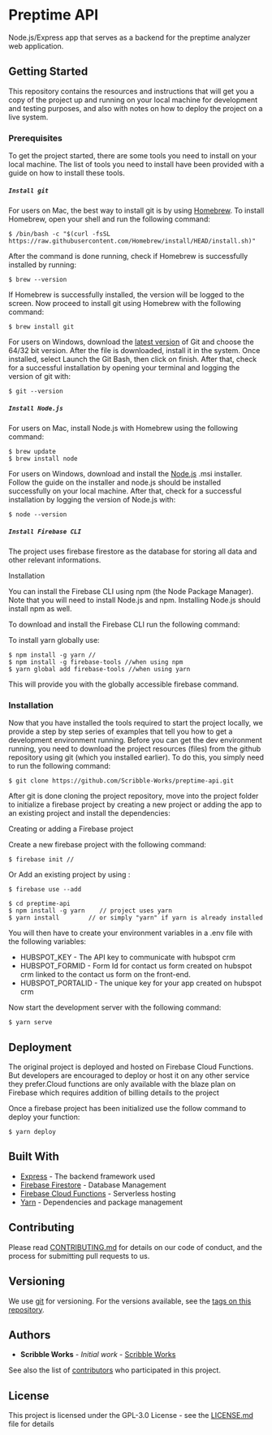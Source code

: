 # Preptime API

Node.js/Express app that serves as a backend for the preptime analyzer web application.

## Getting Started

This repository contains the resources and instructions that will get you a copy of the project up and running on your local machine for development and testing purposes, and also with notes on how to deploy the project on a live system.

### Prerequisites

To get the project started, there are some tools you need to install on your local machine. The list of tools you need to install have been provided with a guide on how to install these tools.

##### `Install git`

For users on Mac, the best way to install git is by using [Homebrew](https://brew.sh/). To install Homebrew, open your shell and run the following command:

```
$ /bin/bash -c "$(curl -fsSL https://raw.githubusercontent.com/Homebrew/install/HEAD/install.sh)"
```

After the command is done running, check if Homebrew is successfully installed by running:

```
$ brew --version
```

If Homebrew is successfully installed, the version will be logged to the screen. Now proceed to install git using Homebrew with the following command:

```
$ brew install git
```

For users on Windows, download the [latest version](https://git-scm.com/downloads) of Git and choose the 64/32 bit version. After the file is downloaded, install it in the system. Once installed, select Launch the Git Bash, then click on finish. After that, check for a successful installation by opening your terminal and logging the version of git with:

```
$ git --version
```

##### `Install Node.js`

For users on Mac, install Node.js with Homebrew using the following command:

```
$ brew update
$ brew install node
```

For users on Windows, download and install the [Node.js](https://nodejs.org/en/download/) .msi installer. Follow the guide on the installer and node.js should be installed successfully on your local machine. After that, check for a successful installation by logging the version of Node.js with:

```
$ node --version
```

##### `Install Firebase CLI`

The project uses firebase firestore as the database for storing all data and other relevant informations.

Installation

You can install the Firebase CLI using npm (the Node Package Manager). Note that you will need to install Node.js and npm. Installing Node.js should install npm as well.

To download and install the Firebase CLI run the following command:

To install yarn globally use:

```
$ npm install -g yarn //
$ npm install -g firebase-tools //when using npm
$ yarn global add firebase-tools //when using yarn
```

This will provide you with the globally accessible firebase command.

### Installation

Now that you have installed the tools required to start the project locally, we provide a step by step series of examples that tell you how to get a development environment running. Before you can get the dev environment running, you need to download the project resources (files) from the github repository using git (which you installed earlier). To do this, you simply need to run the following command:

```
$ git clone https://github.com/Scribble-Works/preptime-api.git
```

After git is done cloning the project repository, move into the project folder to initialize a firebase project by creating a new project or adding the app to an existing project and install the dependencies:

Creating or adding a Firebase project

Create a new firebase project with the following command:

```
$ firebase init //
```

Or Add an existing project by using :

```
$ firebase use --add
```

```
$ cd preptime-api
$ npm install -g yarn    // project uses yarn
$ yarn install        // or simply "yarn" if yarn is already installed
```

You will then have to create your environment variables in a .env file with the following variables:

- HUBSPOT_KEY - The API key to communicate with hubspot crm
- HUBSPOT_FORMID - Form Id for contact us form created on hubspot crm linked to the contact us form on the front-end.
- HUBSPOT_PORTALID - The unique key for your app created on hubspot crm

Now start the development server with the following command:

```
$ yarn serve
```

## Deployment

The original project is deployed and hosted on Firebase Cloud Functions. But developers are encouraged to deploy or host it on any other service they prefer.Cloud functions are only available with the blaze plan on Firebase which requires addition of billing details to the project

Once a firebase project has been initialized use the follow command to deploy your function:

```
$ yarn deploy
```

## Built With

- [Express](https://expressjs.com/) - The backend framework used
- [Firebase Firestore](https://firebase.google.com/docs/firestore/quickstart) - Database Management
- [Firebase Cloud Functions](https://firebase.google.com/docs/functions) - Serverless hosting
- [Yarn](https://yarnpkg.com/) - Dependencies and package management

## Contributing

Please read [CONTRIBUTING.md](https://github.com/Scribble-Works/preptime-api/blob/main/Contributing.md) for details on our code of conduct, and the process for submitting pull requests to us.

## Versioning

We use [git](https://git-scm.com/) for versioning. For the versions available, see the [tags on this repository](https://github.com/Scribble-Works/project/tags).

## Authors

- **Scribble Works** - _Initial work_ - [Scribble Works](https://github.com/Scribble-Works)

See also the list of [contributors](https://github.com/Scribble-Works/preptime-analytics/graphs/contributors) who participated in this project.

## License

This project is licensed under the GPL-3.0 License - see the [LICENSE.md](LICENSE.md) file for details
